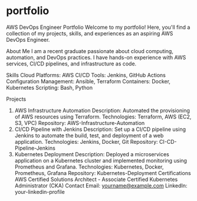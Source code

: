 # portfolio
AWS DevOps Engineer Portfolio
Welcome to my portfolio! Here, you'll find a collection of my projects, skills, and experiences as an aspiring AWS DevOps Engineer.

About Me
I am a recent graduate passionate about cloud computing, automation, and DevOps practices. I have hands-on experience with AWS services, CI/CD pipelines, and infrastructure as code.

Skills
Cloud Platforms: AWS
CI/CD Tools: Jenkins, GitHub Actions
Configuration Management: Ansible, Terraform
Containers: Docker, Kubernetes
Scripting: Bash, Python

Projects
1. AWS Infrastructure Automation
Description: Automated the provisioning of AWS resources using Terraform.
Technologies: Terraform, AWS (EC2, S3, VPC)
Repository: AWS-Infrastructure-Automation
2. CI/CD Pipeline with Jenkins
Description: Set up a CI/CD pipeline using Jenkins to automate the build, test, and deployment of a web application.
Technologies: Jenkins, Docker, Git
Repository: CI-CD-Pipeline-Jenkins
3. Kubernetes Deployment
Description: Deployed a microservices application on a Kubernetes cluster and implemented monitoring using Prometheus and Grafana.
Technologies: Kubernetes, Docker, Prometheus, Grafana
Repository: Kubernetes-Deployment
Certifications
AWS Certified Solutions Architect - Associate
Certified Kubernetes Administrator (CKA)
Contact
Email: yourname@example.com
LinkedIn: your-linkedin-profile
